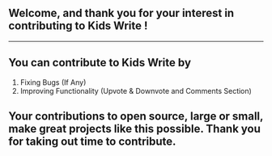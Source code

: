 ## Welcome, and thank you for your interest in contributing to Kids Write !

---

## You can contribute to Kids Write by

1. Fixing Bugs (If Any)
2. Improving Functionality (Upvote & Downvote and Comments Section)
   

## Your contributions to open source, large or small, make great projects like this possible. Thank you for taking out time to contribute.
